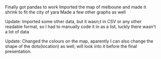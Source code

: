 Finally got pandas to work
Imported the map of melboune and made it shrink to fit the city of yara
Made a few other graphs as well

Update:
Imported some other data, but it wasn;t in CSV or any other readable format, so I had to manually code it in as a list, luckly there wasn't a lot of data

Update: Changed the colours on the map, aparently I can also change the shape of the dots(location) as well, will look into it before the final presentation.
